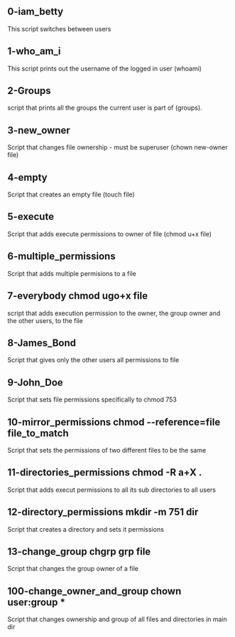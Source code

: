 ## 0-iam_betty
This script switches between users
## 1-who_am_i
This script prints out the username of the logged in user (whoami)
## 2-Groups
script that prints all the groups the current user is part of (groups).
## 3-new_owner
Script that changes file ownership - must be superuser (chown new-owner file)
## 4-empty
Script that creates an empty file (touch file)
## 5-execute
Script that adds execute permissions to owner of file (chmod u+x file)
## 6-multiple_permissions
Script that adds multiple permisions to a file
## 7-everybody chmod ugo+x file
script that adds execution permission to the owner, the group owner and the other users, to the file
## 8-James_Bond
Script that gives only the other users all permissions to file
## 9-John_Doe
Script that sets file permissions specifically to chmod 753
## 10-mirror_permissions chmod --reference=file file_to_match
Script that sets the permissions of two different files to be the same
## 11-directories_permissions chmod -R a+X .
Script that adds execut permissions to all its sub directories to all users
## 12-directory_permissions mkdir -m 751 dir
Script that creates a directory and sets it permissions
## 13-change_group chgrp grp file
Script that changes the group owner of a file
## 100-change_owner_and_group chown user:group *
Script that changes ownership and group of all files and directories in main dir
